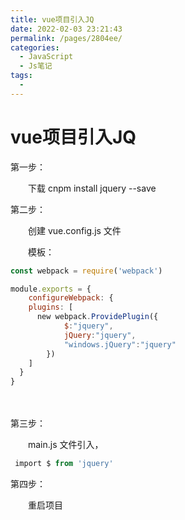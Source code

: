 ```yaml
---
title: vue项目引入JQ
date: 2022-02-03 23:21:43
permalink: /pages/2804ee/
categories:
  - JavaScript
  - Js笔记
tags:
  - 
---
```


# vue项目引入JQ

第一步：

　　下载 cnpm install jquery --save

第二步：

　　创建 vue.config.js 文件

　　模板：

```js
const webpack = require('webpack')

module.exports = {
    configureWebpack: {
    plugins: [
      new webpack.ProvidePlugin({
            $:"jquery",
            jQuery:"jquery",
            "windows.jQuery":"jquery"
        })
    ]
  }
}
```

　　

第三步：

　　main.js 文件引入，    

```sql
 import $ from 'jquery'
```

 

第四步：

　　重启项目
